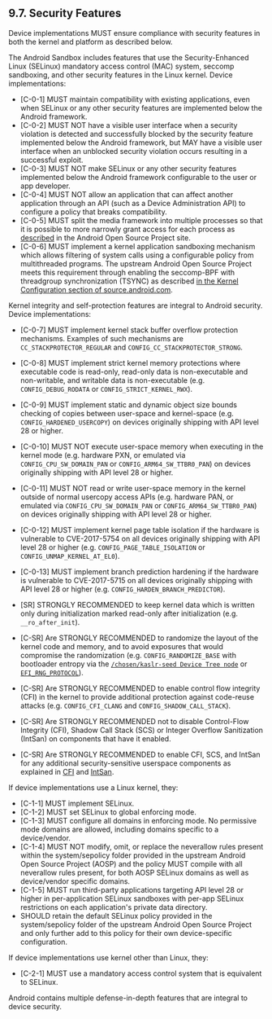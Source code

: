 ## 9.7\. Security Features
Device implementations MUST ensure compliance with security features in both the
kernel and platform as described below.

The Android Sandbox includes features that use the Security-Enhanced Linux
(SELinux) mandatory access control (MAC) system, seccomp sandboxing, and other
security features in the Linux kernel. Device implementations:

*   [C-0-1] MUST maintain compatibility with existing applications, even when
SELinux or any other security features are implemented below the Android
framework.
*   [C-0-2] MUST NOT have a visible user interface when a security
violation is detected and successfully blocked by the security feature
implemented below the Android framework, but MAY have a visible user interface
when an unblocked security violation occurs resulting in a successful exploit.
*   [C-0-3] MUST NOT make SELinux or any other security features implemented
below the Android framework configurable to the user or app developer.
*   [C-0-4]  MUST NOT allow an application that can affect another application
through an API (such as a Device Administration API) to configure a policy
that breaks compatibility.
*   [C-0-5] MUST split the media framework into multiple processes so that it
is possible to more narrowly grant access for each process as
[described](https://source.android.com/devices/media/framework-hardening.html#arch_changes)
in the Android Open Source Project site.
*   [C-0-6] MUST implement a kernel application sandboxing mechanism
which allows filtering of system calls using a configurable policy from
multithreaded programs. The upstream Android Open Source Project meets this
requirement through enabling the seccomp-BPF with threadgroup
synchronization (TSYNC) as described
[in the Kernel Configuration section of source.android.com](http://source.android.com/devices/tech/config/kernel.html#Seccomp-BPF-TSYNC).

Kernel integrity and self-protection features are integral to Android
security. Device implementations:

*   [C-0-7] MUST implement kernel stack buffer overflow protection mechanisms.
Examples of such mechanisms are `CC_STACKPROTECTOR_REGULAR` and
`CONFIG_CC_STACKPROTECTOR_STRONG`.
*   [C-0-8] MUST implement strict kernel memory protections where executable
code is read-only, read-only data is non-executable and non-writable, and
writable data is non-executable (e.g. `CONFIG_DEBUG_RODATA` or `CONFIG_STRICT_KERNEL_RWX`).
*   [C-0-9] MUST implement static and dynamic object size
bounds checking of copies between user-space and kernel-space
(e.g. `CONFIG_HARDENED_USERCOPY`) on devices originally shipping with API level
28 or higher.
*   [C-0-10] MUST NOT execute user-space memory when executing
in the kernel mode (e.g. hardware PXN, or emulated via
`CONFIG_CPU_SW_DOMAIN_PAN` or `CONFIG_ARM64_SW_TTBR0_PAN`) on devices
originally shipping with API level 28 or higher.
*   [C-0-11] MUST NOT read or write user-space memory in the
kernel outside of normal usercopy access APIs (e.g. hardware PAN, or
emulated via `CONFIG_CPU_SW_DOMAIN_PAN` or `CONFIG_ARM64_SW_TTBR0_PAN`)
on devices originally shipping with API level 28 or higher.
*   [C-0-12] MUST implement kernel page table isolation if the hardware is
vulnerable to CVE-2017-5754 on all devices originally shipping with API level
28 or higher (e.g. `CONFIG_PAGE_TABLE_ISOLATION` or
`CONFIG_UNMAP_KERNEL_AT_EL0`).
*   [C-0-13] MUST implement branch prediction hardening if the hardware is
vulnerable to CVE-2017-5715 on all devices originally shipping with API level
28 or higher (e.g. `CONFIG_HARDEN_BRANCH_PREDICTOR`).
*   [SR] STRONGLY RECOMMENDED to keep kernel data
which is written only during initialization marked read-only after
initialization (e.g. `__ro_after_init`).
*   [C-SR] Are STRONGLY RECOMMENDED to randomize the layout of the kernel code and
memory, and to avoid exposures that would compromise the randomization
(e.g. `CONFIG_RANDOMIZE_BASE` with bootloader entropy via the
[`/chosen/kaslr-seed Device Tree node`](https://git.kernel.org/pub/scm/linux/kernel/git/torvalds/linux.git/tree/Documentation/devicetree/bindings/chosen.txt)
or [`EFI_RNG_PROTOCOL`](https://docs.microsoft.com/en-us/windows-hardware/drivers/bringup/efi-rng-protocol)).

*   [C-SR] Are STRONGLY RECOMMENDED to enable control flow integrity (CFI) in
the kernel to provide additional protection against code-reuse attacks
(e.g. `CONFIG_CFI_CLANG` and `CONFIG_SHADOW_CALL_STACK`).
*   [C-SR] Are STRONGLY RECOMMENDED not to disable Control-Flow Integrity (CFI),
Shadow Call Stack (SCS) or Integer Overflow Sanitization (IntSan) on
components that have it enabled.
*   [C-SR] Are STRONGLY RECOMMENDED to enable CFI, SCS, and IntSan for any
additional security-sensitive userspace components as explained in
[CFI](https://source.android.com/devices/tech/debug/cfi) and
[IntSan](https://source.android.com/devices/tech/debug/intsan).

If device implementations use a Linux kernel, they:

*   [C-1-1] MUST implement SELinux.
*   [C-1-2] MUST set SELinux to global enforcing mode.
*   [C-1-3] MUST configure all domains in enforcing mode. No permissive mode
domains are allowed, including domains specific to a device/vendor.
*   [C-1-4] MUST NOT modify, omit, or replace the neverallow rules present
within the system/sepolicy folder provided in the upstream Android Open Source
Project (AOSP) and the policy MUST compile with all neverallow rules present,
for both AOSP SELinux domains as well as device/vendor specific domains.
*   [C-1-5] MUST run third-party applications targeting API level 28 or higher
in per-application SELinux sandboxes with per-app SELinux restrictions on each
application's private data directory.
*   SHOULD retain the default SELinux policy provided in the system/sepolicy
folder of the upstream Android Open Source Project and only further add to this
policy for their own device-specific configuration.


If device implementations use kernel other than Linux, they:

*   [C-2-1] MUST use a mandatory access control system that is
equivalent to SELinux.

Android contains multiple defense-in-depth features that are integral to device
security.
